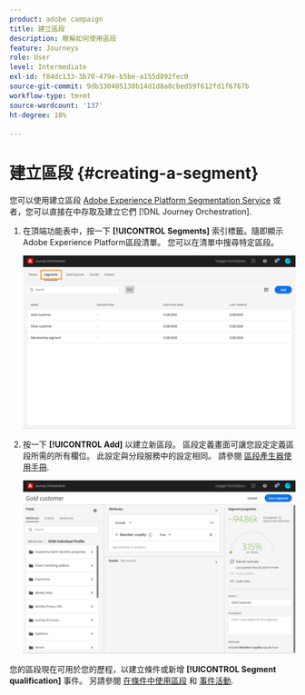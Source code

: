 ```yaml
---
product: adobe campaign
title: 建立區段
description: 瞭解如何使用區段
feature: Journeys
role: User
level: Intermediate
exl-id: f84dc133-3b70-479e-b5be-a155d892fec0
source-git-commit: 9db330405130b14d1d8a8cbed59f612fd1f6767b
workflow-type: tm+mt
source-wordcount: '137'
ht-degree: 10%

---
```


# 建立區段 {#creating-a-segment}

您可以使用建立區段 [Adobe Experience Platform Segmentation Service](https://experienceleague.adobe.com/docs/experience-platform/segmentation/home.html) 或者，您可以直接在中存取及建立它們 [!DNL Journey Orchestration].

1. 在頂端功能表中，按一下 **[!UICONTROL Segments]** 索引標籤。隨即顯示Adobe Experience Platform區段清單。 您可以在清單中搜尋特定區段。

   ![](../assets/segment1.png)

1. 按一下 **[!UICONTROL Add]** 以建立新區段。 區段定義畫面可讓您設定定義區段所需的所有欄位。 此設定與分段服務中的設定相同。 請參閱 [區段產生器使用手冊](https://experienceleague.adobe.com/docs/experience-platform/segmentation/ui/overview.html).

   ![](../assets/segment2.png)

您的區段現在可用於您的歷程，以建立條件或新增 **[!UICONTROL Segment qualification]** 事件。 另請參閱 [在條件中使用區段](../segment/using-a-segment.md) 和 [事件活動](../building-journeys/segment-qualification-events.md).
